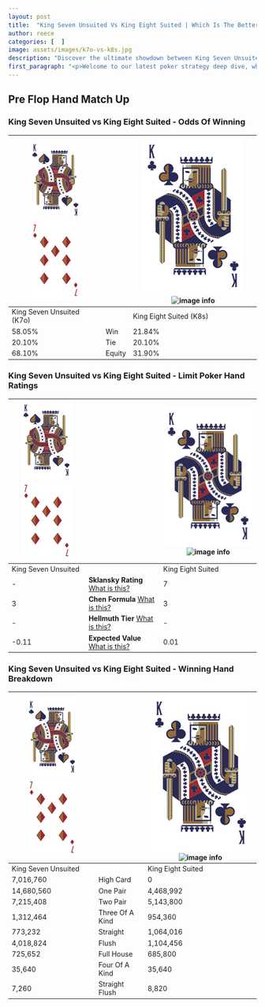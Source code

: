 ```yaml
---
layout: post
title:  "King Seven Unsuited Vs King Eight Suited | Which Is The Better Hand In Poker? A Complete Guide"
author: reece
categories: [  ]
image: assets/images/k7o-vs-k8s.jpg
description: "Discover the ultimate showdown between King Seven Unsuited and King Eight Suited in poker! Uncover the odds, strategies, and scenarios where one hand triumphs over the other. Get ready to up your poker game with this thrilling analysis."
first_paragraph: "<p>Welcome to our latest poker strategy deep dive, where we're pitting two distinct hands against each other in a high-stakes showdown: King Seven Unsuited vs King Eight Suited.</p><p>In the dynamic world of poker, every decision counts, and knowing which hand holds the upper hand is key to your success at the table.</p><p>In this article, we'll dissect these two hands, explore the scenarios where one dominates the other, and equip you with the knowledge to make strategic choices that can tip the odds in your favor.</p><p>Get ready to unravel the intriguing dynamics of these poker hands and elevate your game to new heights.</p>"
---
```




[comment]: # (sp0)

## Pre Flop Hand Match Up

<div class="table hand-ratings" markdown="1"> 



### King Seven Unsuited vs King Eight Suited - Odds Of Winning


    
| ![image info](assets/images/hand1/K.png) ![image info](assets/images/hand1/7o.png) |  | ![image info](assets/images/hand2/K.png) ![image info](assets/images/hand2/8s.png) |
| -------- | -------- | -------- |
| King Seven Unsuited (K7o) |  | King Eight Suited (K8s) |
| 58.05% | Win | 21.84% |
| 20.10% | Tie | 20.10% |
| 68.10% | Equity | 31.90% |




[comment]: # (sp1)



### King Seven Unsuited vs King Eight Suited - Limit Poker Hand Ratings


    
| ![image info](assets/images/hand1/K.png) ![image info](assets/images/hand1/7o.png) |  | ![image info](assets/images/hand2/K.png) ![image info](assets/images/hand2/8s.png) |
| -------- | -------- | -------- |
| King Seven Unsuited |  | King Eight Suited |
| - | **Sklansky Rating** [What is this?](/sklansky-rating-explained) | 7 |
| 3 | **Chen Formula** [What is this?](/chen-formula-explained) | 3 |
| - | **Hellmuth Tier** [What is this?](/Hellmuth-tier-explained) | - |
| -0.11 | **Expected Value** [What is this?](/expected-value-explained) | 0.01 |




[comment]: # (sp2)



### King Seven Unsuited vs King Eight Suited - Winning Hand Breakdown


    
| ![image info](assets/images/hand1/K.png) ![image info](assets/images/hand1/7o.png) |  | ![image info](assets/images/hand2/K.png) ![image info](assets/images/hand2/8s.png) |
| -------- | -------- | -------- |
| King Seven Unsuited |  | King Eight Suited |
| 7,016,760 | High Card | 0 |
| 14,680,560 | One Pair | 4,468,992 |
| 7,215,408 | Two Pair | 5,143,800 |
| 1,312,464 | Three Of A Kind | 954,360 |
| 773,232 | Straight | 1,064,016 |
| 4,018,824 | Flush | 1,104,456 |
| 725,652 | Full House | 685,800 |
| 35,640 | Four Of A Kind | 35,640 |
| 7,260 | Straight Flush | 8,820 |




[comment]: # (sp3)



</div>

[comment]: # (sp4)



[comment]: # (sp5)

